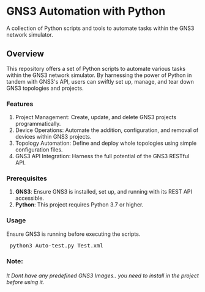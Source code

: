 # **GNS3 Automation with Python**
A collection of Python scripts and tools to automate tasks within the GNS3 network simulator.

## Overview
This repository offers a set of Python scripts to automate various tasks within the GNS3 network simulator. By harnessing the power of Python in tandem with GNS3's API, users can swiftly set up, manage, and tear down GNS3 topologies and projects.

### Features
1. Project Management: Create, update, and delete GNS3 projects programmatically.
2. Device Operations: Automate the addition, configuration, and removal of devices within GNS3 projects.
3. Topology Automation: Define and deploy whole topologies using simple configuration files.
4. GNS3 API Integration: Harness the full potential of the GNS3 RESTful API.

### Prerequisites

1. **GNS3**: Ensure GNS3 is installed, set up, and running with its REST API accessible.
2. **Python**: This project requires Python 3.7 or higher.

### Usage
Ensure GNS3 is running before executing the scripts.

<pre>
 python3 Auto-test.py Test.xml
</pre> 


### Note:

###### It Dont have any predefined GNS3 Images.. you need to install in the project before using it.
